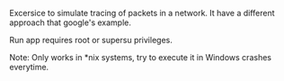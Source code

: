 Excersice to simulate tracing of packets in a network. It have a different approach that google's example.

Run app requires root or supersu privileges.

Note: Only works in \*nix systems, try to execute it in Windows crashes everytime.
